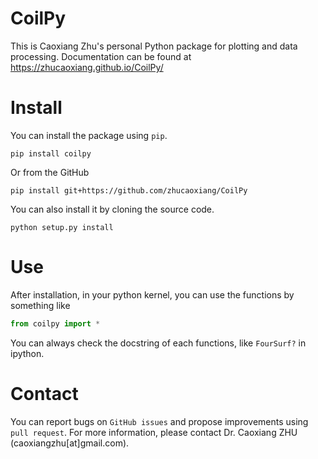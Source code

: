CoilPy
======

This is Caoxiang Zhu's personal Python package for plotting and data processing.
Documentation can be found at https://zhucaoxiang.github.io/CoilPy/

Install
=======

You can install the package using `pip`.

```
pip install coilpy
```

Or from the GitHub

```
pip install git+https://github.com/zhucaoxiang/CoilPy
```

You can also install it by cloning the source code.

```
python setup.py install
```

Use
=======

After installation, in your python kernel, you can use the functions by something like
```python
from coilpy import *
```

You can always check the docstring of each functions, like `FourSurf?` in ipython.

Contact
=======

You can report bugs on `GitHub issues` and propose improvements using `pull request`.
For more information, please contact Dr. Caoxiang ZHU (caoxiangzhu[at]gmail.com).